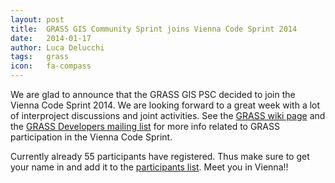 ```yaml
---
layout: post
title:  GRASS GIS Community Sprint joins Vienna Code Sprint 2014
date:   2014-01-17
author: Luca Delucchi
tags:   grass
icon:   fa-compass
---
```


We are glad to announce that the GRASS GIS PSC decided to join the Vienna Code Sprint 2014. We are looking forward to a great week with a lot of interproject discussions and joint activities. See the [GRASS wiki page](http://grasswiki.osgeo.org/wiki/GRASS_Community_Sprint_Vienna_2014) and the [GRASS Developers mailing list](http://lists.osgeo.org/mailman/listinfo/grass-dev) for more info related to GRASS participation in the Vienna Code Sprint.

Currently already 55 participants have registered. Thus make sure to get your name in and add it to the [participants list](http://wiki.osgeo.org/wiki/Vienna_Code_Sprint_2014#Participants). Meet you in Vienna!!	
